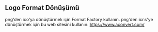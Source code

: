 ## Logo Format Dönüşümü
png'den ico'ya dönüştürmek için Format Factory kullanın.
png'den icns'ye dönüştürmek için bu web sitesini kullanın: https://www.aconvert.com/
